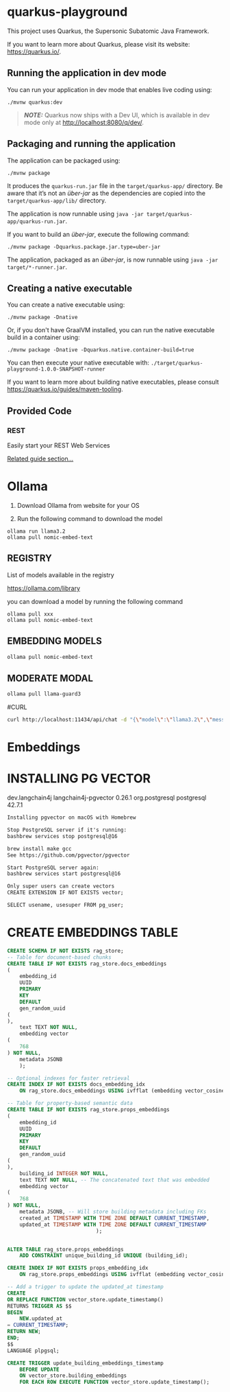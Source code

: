 # quarkus-playground

This project uses Quarkus, the Supersonic Subatomic Java Framework.

If you want to learn more about Quarkus, please visit its website: <https://quarkus.io/>.

## Running the application in dev mode

You can run your application in dev mode that enables live coding using:

```shell script
./mvnw quarkus:dev
```

> **_NOTE:_**  Quarkus now ships with a Dev UI, which is available in dev mode only at <http://localhost:8080/q/dev/>.

## Packaging and running the application

The application can be packaged using:

```shell script
./mvnw package
```

It produces the `quarkus-run.jar` file in the `target/quarkus-app/` directory.
Be aware that it’s not an _über-jar_ as the dependencies are copied into the `target/quarkus-app/lib/` directory.

The application is now runnable using `java -jar target/quarkus-app/quarkus-run.jar`.

If you want to build an _über-jar_, execute the following command:

```shell script
./mvnw package -Dquarkus.package.jar.type=uber-jar
```

The application, packaged as an _über-jar_, is now runnable using `java -jar target/*-runner.jar`.

## Creating a native executable

You can create a native executable using:

```shell script
./mvnw package -Dnative
```

Or, if you don't have GraalVM installed, you can run the native executable build in a container using:

```shell script
./mvnw package -Dnative -Dquarkus.native.container-build=true
```

You can then execute your native executable with: `./target/quarkus-playground-1.0.0-SNAPSHOT-runner`

If you want to learn more about building native executables, please consult <https://quarkus.io/guides/maven-tooling>.

## Provided Code

### REST

Easily start your REST Web Services

[Related guide section...](https://quarkus.io/guides/getting-started-reactive#reactive-jax-rs-resources)

# Ollama

1. Download Ollama from website for your OS

2. Run the following command to download the model

```
ollama run llama3.2
ollama pull nomic-embed-text
```

## REGISTRY

List of models available in the registry

https://ollama.com/library

you can download a model by running the following command

```
ollama pull xxx
ollama pull nomic-embed-text
```

## EMBEDDING MODELS

```markdown
ollama pull nomic-embed-text
```

## MODERATE MODAL

```bash
ollama pull llama-guard3

```

#CURL

```bash
curl http://localhost:11434/api/chat -d "{\"model\":\"llama3.2\",\"messages\":[{\"role\":\"USER\",\"content\":\"Provide three short bullet points explaining why Java is awesome\"}],\"options\":{},\"stream\":false}"
```

# Embeddings

# INSTALLING PG VECTOR

<!-- LangChain4j PostgreSQL pgvector Integration -->
<dependency>
    <groupId>dev.langchain4j</groupId>
    <artifactId>langchain4j-pgvector</artifactId>
    <version>0.26.1</version> <!-- Use the version compatible with your LangChain4j -->
</dependency>

<!-- PostgreSQL JDBC Driver -->
<dependency>
    <groupId>org.postgresql</groupId>
    <artifactId>postgresql</artifactId>
    <version>42.7.1</version> <!-- Use latest stable version -->
</dependency>

```markdown
Installing pgvector on macOS with Homebrew

Stop PostgreSQL server if it's running:
bashbrew services stop postgresql@16

brew install make gcc
See https://github.com/pgvector/pgvector

Start PostgreSQL server again:
bashbrew services start postgresql@16
```

```markdown
Only super users can create vectors
CREATE EXTENSION IF NOT EXISTS vector;

SELECT usename, usesuper FROM pg_user;
```

# CREATE EMBEDDINGS TABLE

```sql
CREATE SCHEMA IF NOT EXISTS rag_store;
-- Table for document-based chunks
CREATE TABLE IF NOT EXISTS rag_store.docs_embeddings
(
    embedding_id
    UUID
    PRIMARY
    KEY
    DEFAULT
    gen_random_uuid
(
),
    text TEXT NOT NULL,
    embedding vector
(
    768
) NOT NULL,
    metadata JSONB
    );

-- Optional indexes for faster retrieval
CREATE INDEX IF NOT EXISTS docs_embedding_idx
    ON rag_store.docs_embeddings USING ivfflat (embedding vector_cosine_ops) WITH (lists = 100);

-- Table for property-based semantic data
CREATE TABLE IF NOT EXISTS rag_store.props_embeddings
(
    embedding_id
    UUID
    PRIMARY
    KEY
    DEFAULT
    gen_random_uuid
(
),
    building_id INTEGER NOT NULL,
    text TEXT NOT NULL, -- The concatenated text that was embedded
    embedding vector
(
    768
) NOT NULL,
    metadata JSONB, -- Will store building metadata including FKs
    created_at TIMESTAMP WITH TIME ZONE DEFAULT CURRENT_TIMESTAMP,
    updated_at TIMESTAMP WITH TIME ZONE DEFAULT CURRENT_TIMESTAMP
                             );


ALTER TABLE rag_store.props_embeddings
    ADD CONSTRAINT unique_building_id UNIQUE (building_id);

CREATE INDEX IF NOT EXISTS props_embedding_idx
    ON rag_store.props_embeddings USING ivfflat (embedding vector_cosine_ops) WITH (lists = 100);
```

```sql
-- Add a trigger to update the updated_at timestamp
CREATE
OR REPLACE FUNCTION vector_store.update_timestamp()
RETURNS TRIGGER AS $$
BEGIN
    NEW.updated_at
= CURRENT_TIMESTAMP;
RETURN NEW;
END;
$$
LANGUAGE plpgsql;

CREATE TRIGGER update_building_embeddings_timestamp
    BEFORE UPDATE
    ON vector_store.building_embeddings
    FOR EACH ROW EXECUTE FUNCTION vector_store.update_timestamp();
```